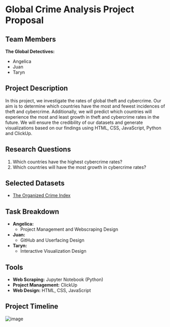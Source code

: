 # Global Crime Analysis Project Proposal

## Team Members
**The Global Detectives:**  
- Angelica
- Juan
- Taryn

## Project Description
In this project, we investigate the rates of global theft and cybercrime. Our aim is to determine which countries have the most and fewest incidences of theft and cybercrime. Additionally, we will predict which countries will experience the most and least growth in theft and cybercrime rates in the future. We will ensure the credibility of our datasets and generate visualizations based on our findings using HTML, CSS, JavaScript, Python and ClickUp.

## Research Questions
1. Which countries have the highest cybercrime rates?
3. Which countries will have the most growth in cybercrime rates?

## Selected Datasets
- [The Organized Crime Index](https://ocindex.net/rankings?f=rankings&view=List)

## Task Breakdown
- **Angelica:**
  - Project Management and Webscraping Design
- **Juan:**
  - GitHub and Userfacing Design
- **Taryn:**
  - Interactive Visualization Design

## Tools
- **Web Scraping:** Jupyter Notebook (Python)
- **Project Management:** ClickUp
- **Web Design:** HTML, CSS, JavaScript

## Project Timeline
![image](https://github.com/JuannnHerrera/Group-Project-4/assets/152451436/5b9c611e-b63e-4938-981a-a6af83eb9add)
